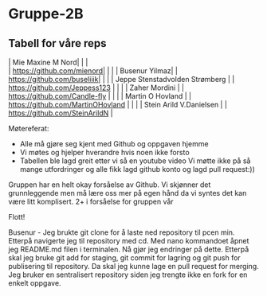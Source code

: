 # Gruppe-2B
## Tabell for våre reps
| Mie Maxine M Nord| 
|   |  
| https://github.com/mienord|
|   | 
| Busenur Yilmaz|
| https://github.com/buseliiik|
|   | 
| Jeppe Stenstadvolden Strømberg | 
| https://github.com/Jeppess123 |
|    | 
| Zaher Mordini |
| https://github.com/Candle-fly |
|    | 
| Martin O Hovland |
| https://github.com/MartinOHovland |
|    | 
| Stein Arild V.Danielsen  | 
| https://github.com/SteinArildN | 

Møtereferat:
- Alle må gjøre seg kjent med Github og oppgaven hjemme
- Vi møtes og hjelper hverandre hvis noen ikke forsto
- Tabellen ble lagd greit etter vi så en youtube video
Vi møtte ikke på så mange utfordringer og alle fikk lagd github konto og lagd pull request:))

Gruppen har en helt okay forsåelse av Github. Vi skjønner det grunnleggende men må lære oss mer på egen hånd da vi syntes det kan være litt komplisert. 
2+ i forsåelse for gruppen vår

Flott!


Busenur - Jeg brukte git clone for å laste ned repository til pcen 
min. Etterpå navigerte jeg til repository med cd. Med nano 
kommandoet åpnet jeg README.md filen i terminalen. Nå gjør jeg 
endringer på dette. Etterpå skal jeg bruke git add for staging, git 
commit for lagring og git push for publisering til repository. Da 
skal jeg kunne lage en pull request for merging. Jeg bruker en 
sentralisert repository siden jeg trengte ikke en fork for en enkelt 
oppgave.
